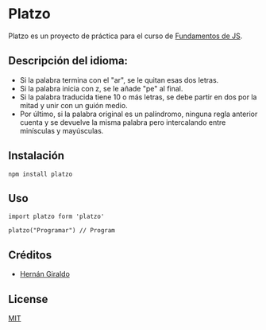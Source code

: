 # Platzo

Platzo es un proyecto de práctica para el curso de [Fundamentos de JS](https://platzi.com/js).

## Descripción del idioma:

- Si la palabra termina con el "ar", se le quitan esas dos letras.
- Si la palabra inicia con z, se le añade "pe" al final.
- Si la palabra traducida tiene 10 o más letras, se debe partir en dos por la mitad y unir con un guión medio.
- Por último, si la palabra original es un palíndromo, ninguna regla anterior cuenta y se devuelve la misma palabra pero intercalando entre minísculas y mayúsculas.

## Instalación

```
npm install platzo
```

## Uso

```
import platzo form 'platzo'

platzo("Programar") // Program
```

## Créditos
- [Hernán Giraldo](https://twitter.com/hernan__giraldo)

## License

[MIT](https://opensource.org/licenses/MIT)